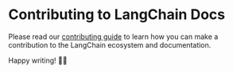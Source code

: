 # Contributing to LangChain Docs

Please read our [contributing guide](https://docs.langchain.com/oss/python/contributing/overview) to learn how you can make a contribution to the LangChain ecosystem and documentation.

Happy writing!
🎤🦜
